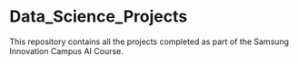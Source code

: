# Data_Science_Projects
This repository contains all the projects completed as part of the Samsung Innovation Campus AI Course.
